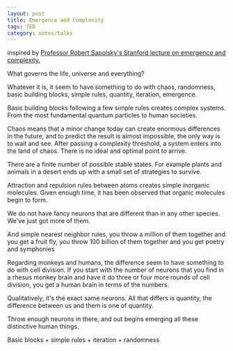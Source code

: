 ```yaml
---
layout: post
title: Emergence and Complexity 
tags: TED
category: notes/talks  
---
```


inspired by [Professor Robert Sapolsky's Stanford lecture on emergence and complexity.](https://youtu.be/o_ZuWbX-CyE)

What governs the life, universe and everything? 

Whatever it is, it seem to have something to do with chaos, randomness, basic building blocks, simple rules, quantity, iteration, emergence. 

Basic building blocks following a few simple rules creates complex systems. From the most fundamental quantum particles to human societies. 

Chaos means that a minor change today can create enormous differences in the future, and to predict the result is almost impossible, the only way is to wait and see.  After passing a complexity threshold, a system enters into the land of chaos. There is no ideal and optimal point to arrive. 

There are a finite number of possible stable states. For example plants and animals in a desert ends up with a small set of strategies to survive.  

Attraction and repulsion rules between atoms creates simple inorganic molecules. Given enough time, it has been observed that organic molecules begin to form. 

We do not have fancy neurons that are different than in any other species. We've just got more of them.

And simple nearest neighbor rules, you throw a million of them together and you get a fruit fly, you throw 100 billion of them together and you get poetry and symphonies

Regarding monkeys and humans, the difference seem to have something to do with cell division.  If you start with the number of neurons that you find in a rhesus monkey brain and have it do three or four more rounds of cell division, you get a human brain in terms of the numbers.

Qualitatively, it's the exact same neurons. All that differs is quantity, the difference between us and them is one of quantity.

Throw enough neurons in there, and out begins emerging all these distinctive human things.

Basic blocks + simple rules + iteration + randomness 



